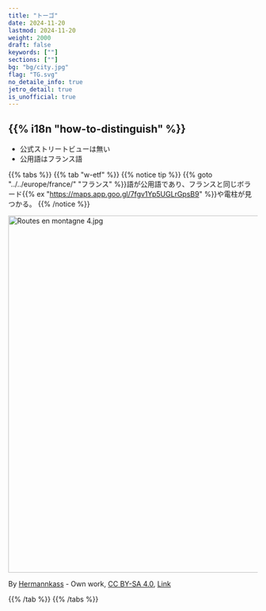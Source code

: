 ```yaml
---
title: "トーゴ"
date: 2024-11-20
lastmod: 2024-11-20
weight: 2000
draft: false
keywords: [""]
sections: [""]
bg: "bg/city.jpg"
flag: "TG.svg"
no_detaile_info: true
jetro_detail: true
is_unofficial: true
---
```


<div class="main-desciption country-description">
    <h2 class="section-title">{{% i18n "how-to-distinguish" %}}</h2>
    <ul class="rule-list">
        <li class="no-evidence">公式ストリートビューは無い</li>
        <li>公用語はフランス語</li>
    </ul>
</div>

{{% tabs %}}
{{% tab "w-etf" %}}
{{% notice tip %}}
{{% goto "../../europe/france/" "フランス" %}}語が公用語であり、フランスと同じボラード{{% ex "https://maps.app.goo.gl/7fgv1Yp5UGLrGpsB9" %}}や電柱が見つかる。
{{% /notice %}}

<div class="googlemap-if no-margin">
<p><a href="https://commons.wikimedia.org/wiki/File:Routes_en_montagne_4.jpg#/media/File:Routes_en_montagne_4.jpg"><img src="https://upload.wikimedia.org/wikipedia/commons/3/33/Routes_en_montagne_4.jpg" alt="Routes en montagne 4.jpg" height="720" width="1280"></a></p><p>By <a href="//commons.wikimedia.org/wiki/User:Hermannkass" title="User:Hermannkass">Hermannkass</a> - <span class="int-own-work" lang="en">Own work</span>, <a href="https://creativecommons.org/licenses/by-sa/4.0" title="Creative Commons Attribution-Share Alike 4.0">CC BY-SA 4.0</a>, <a href="https://commons.wikimedia.org/w/index.php?curid=135200396">Link</a></p>
</div>

{{% /tab %}}
{{% /tabs %}}
